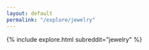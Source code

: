 ```yaml
---
layout: default
permalink: "/explore/jewelry"
---
```


{% include explore.html subreddit="jewelry" %}
